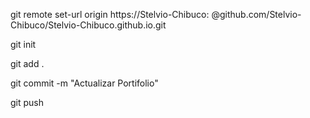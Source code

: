 git remote set-url origin https://Stelvio-Chibuco:
@github.com/Stelvio-Chibuco/Stelvio-Chibuco.github.io.git

git init

git add .

git commit -m "Actualizar Portifolio"

git push